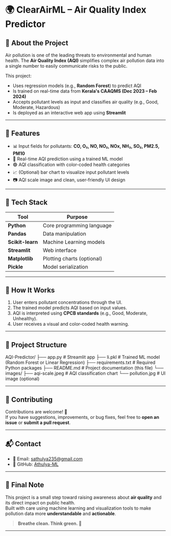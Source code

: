 # 🌍 ClearAirML – Air Quality Index Predictor

## 📌 About the Project

Air pollution is one of the leading threats to environmental and human health. The **Air Quality Index (AQI)** simplifies complex air pollution data into a single number to easily communicate risks to the public.

This project:

- Uses regression models (e.g., **Random Forest**) to predict AQI
- Is trained on real-time data from **Kerala's CAAQMS (Dec 2023 – Feb 2024)**
- Accepts pollutant levels as input and classifies air quality (e.g., Good, Moderate, Hazardous)
- Is deployed as an interactive web app using **Streamlit**

---

## 🚀 Features

- 📊 Input fields for pollutants: **CO, O₃, NO, NO₂, NOx, NH₃, SO₂, PM2.5, PM10**
- 🤖 Real-time AQI prediction using a trained ML model
- 🟢 AQI classification with color-coded health categories
- 📈 (Optional) bar chart to visualize input pollutant levels
- 📷 AQI scale image and clean, user-friendly UI design

---

## 🧪 Tech Stack

| Tool         | Purpose                  |
|--------------|---------------------------|
| **Python**   | Core programming language |
| **Pandas**   | Data manipulation         |
| **Scikit-learn** | Machine Learning models |
| **Streamlit**| Web interface             |
| **Matplotlib** | Plotting charts (optional) |
| **Pickle**   | Model serialization       |

---

## 🧠 How It Works

1. User enters pollutant concentrations through the UI.
2. The trained model predicts AQI based on input values.
3. AQI is interpreted using **CPCB standards** (e.g., Good, Moderate, Unhealthy).
4. User receives a visual and color-coded health warning.

---

## 📁 Project Structure

AQI-Predictor/
├── app.py # Streamlit app
├── li.pkl # Trained ML model (Random Forest or Linear Regression)
├── requirements.txt # Required Python packages
├── README.md # Project documentation (this file)
└── images/
├── aqi-scale.jpeg # AQI classification chart
└── pollution.jpg # UI image (optional)


---

## 🙌 Contributing

Contributions are welcome! 🎉  
If you have suggestions, improvements, or bug fixes, feel free to **open an issue** or **submit a pull request**.

---

## 📬 Contact

- 📧 Email: [sathulya235@gmail.com](mailto:sathulya235@gmail.com)
- 🐙 GitHub: [Athulya-ML](https://github.com/Athulya-ML)

---

## 🌱 Final Note

This project is a small step toward raising awareness about **air quality** and its direct impact on public health.  
Built with care using machine learning and visualization tools to make pollution data more **understandable** and **actionable**.

> **Breathe clean. Think green. 💚**

---
